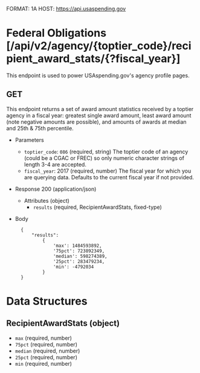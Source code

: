 FORMAT: 1A
HOST: https://api.usaspending.gov

# Federal Obligations [/api/v2/agency/{toptier_code}/recipient_award_stats/{?fiscal_year}]

This endpoint is used to power USAspending.gov's agency profile pages.

## GET

This endpoint returns a set of award amount statistics received by a toptier agency in a fiscal year: greatest single award amount, least award amount (note negative amounts are possible), and amounts of awards at median and 25th & 75th percentile.

+ Parameters
    + `toptier_code`: `086` (required, string)
        The toptier code of an agency (could be a CGAC or FREC) so only numeric character strings of length 3-4 are accepted.
    + `fiscal_year`: 2017 (required, number)
        The fiscal year for which you are querying data. Defaults to the current fiscal year if not provided.
        
+ Response 200 (application/json)
    + Attributes (object)
        + `results` (required, RecipientAwardStats, fixed-type)

+ Body

        {
            "results":
                {
                    'max': 1484593892,
                    '75pct': 723892349,
                    'median': 598274389,
                    '25pct': 283479234,
                    'min': -4792034
                }
        }

# Data Structures

## RecipientAwardStats (object)
+ `max` (required, number)
+ `75pct` (required, number)
+ `median` (required, number)
+ `25pct` (required, number)
+ `min` (required, number)
